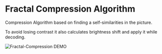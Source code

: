 # Fractal Compression Algorithm 

Compression Algorithm based on finding a self-similarities in the picture. 

To avoid losing contrast it also calculates brightness shift and apply it while decoding.

![Fractal-Compression DEMO](https://user-images.githubusercontent.com/83420512/204835838-9ac25a8a-498d-4ab2-9abf-78561ed5877a.gif)
